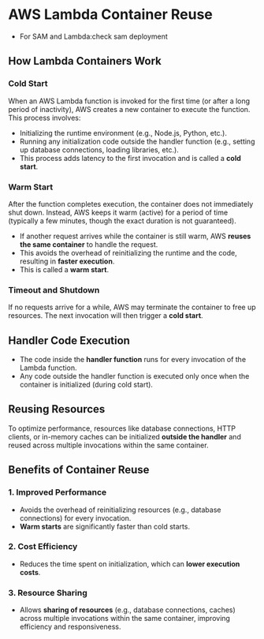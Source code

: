# AWS Lambda Container Reuse

- For SAM and Lambda:check sam deployment
## How Lambda Containers Work

### Cold Start
When an AWS Lambda function is invoked for the first time (or after a long period of inactivity), AWS creates a new container to execute the function. This process involves:

- Initializing the runtime environment (e.g., Node.js, Python, etc.).
- Running any initialization code outside the handler function (e.g., setting up database connections, loading libraries, etc.).
- This process adds latency to the first invocation and is called a **cold start**.

### Warm Start
After the function completes execution, the container does not immediately shut down. Instead, AWS keeps it warm (active) for a period of time (typically a few minutes, though the exact duration is not guaranteed).

- If another request arrives while the container is still warm, AWS **reuses the same container** to handle the request.
- This avoids the overhead of reinitializing the runtime and the code, resulting in **faster execution**.
- This is called a **warm start**.

### Timeout and Shutdown
If no requests arrive for a while, AWS may terminate the container to free up resources. The next invocation will then trigger a **cold start**.

## Handler Code Execution
- The code inside the **handler function** runs for every invocation of the Lambda function.
- Any code outside the handler function is executed only once when the container is initialized (during cold start).

## Reusing Resources
To optimize performance, resources like database connections, HTTP clients, or in-memory caches can be initialized **outside the handler** and reused across multiple invocations within the same container.

## Benefits of Container Reuse
### 1. Improved Performance
- Avoids the overhead of reinitializing resources (e.g., database connections) for every invocation.
- **Warm starts** are significantly faster than cold starts.

### 2. Cost Efficiency
- Reduces the time spent on initialization, which can **lower execution costs**.

### 3. Resource Sharing
- Allows **sharing of resources** (e.g., database connections, caches) across multiple invocations within the same container, improving efficiency and responsiveness.

